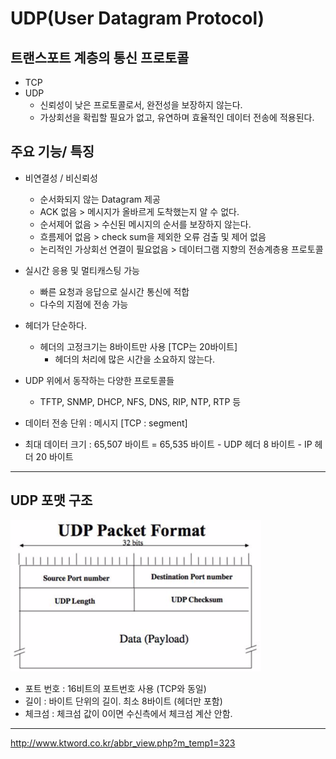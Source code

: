 # UDP(User Datagram Protocol)

## 트랜스포트 계층의 통신 프로토콜

- TCP
- UDP
  - 신뢰성이 낮은 프로토콜로서, 완전성을 보장하지 않는다.
  - 가상회선을 확립할 필요가 없고, 유연하며 효율적인 데이터 전송에 적용된다.

## 주요 기능/ 특징

- 비연결성 / 비신뢰성

  - 순서화되지 않는 Datagram 제공
  - ACK 없음 > 메시지가 올바르게 도착했는지 알 수 없다.
  - 순서제어 없음 > 수신된 메시지의 순서를 보장하지 않는다.
  - 흐름제어 없음 > check sum을 제외한 오류 검출 및 제어 없음
  - 논리적인 가상회선 연결이 필요없음 > 데이터그램 지향의 전송계층용 프로토콜

- 실시간 응용 및 멀티캐스팅 가능
  - 빠른 요청과 응답으로 실시간 통신에 적합
  - 다수의 지점에 전송 가능
- 헤더가 단순하다.
  - 헤더의 고정크기는 8바이트만 사용 [TCP는 20바이트]
    - 헤더의 처리에 많은 시간을 소요하지 않는다.
- UDP 위에서 동작하는 다양한 프로토콜들
  - TFTP, SNMP, DHCP, NFS, DNS, RIP, NTP, RTP 등
- 데이터 전송 단위 : 메시지 [TCP : segment]
- 최대 데이터 크기 : 65,507 바이트 = 65,535 바이트 - UDP 헤더 8 바이트 - IP 헤더 20 바이트

---

## UDP 포맷 구조

![udp](/img/udp.png)

- 포트 번호 : 16비트의 포트번호 사용 (TCP와 동일)
- 길이 : 바이트 단위의 길이. 최소 8바이트 (헤더만 포함)
- 체크섬 : 체크섬 값이 0이면 수신측에서 체크섬 계산 안함.

---

http://www.ktword.co.kr/abbr_view.php?m_temp1=323
